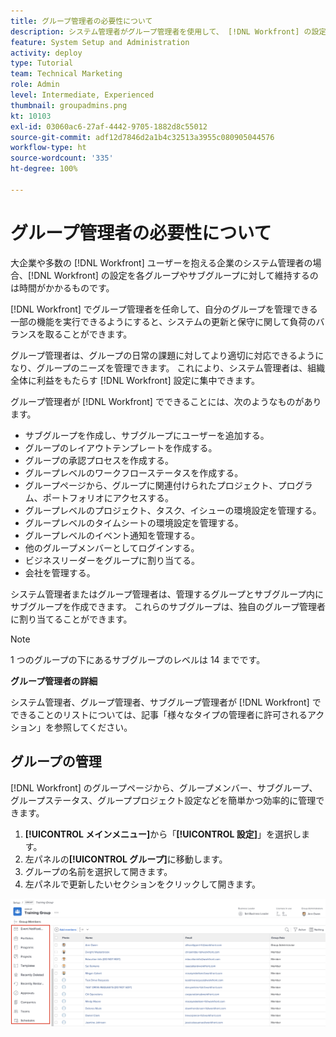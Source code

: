 ```yaml
---
title: グループ管理者の必要性について
description: システム管理者がグループ管理者を使用して、 [!DNL Workfront] の設定を維持しながら、グループが作業をより詳細に制御できるようにする方法を説明します。
feature: System Setup and Administration
activity: deploy
type: Tutorial
team: Technical Marketing
role: Admin
level: Intermediate, Experienced
thumbnail: groupadmins.png
kt: 10103
exl-id: 03060ac6-27af-4442-9705-1882d8c55012
source-git-commit: adf12d7846d2a1b4c32513a3955c080905044576
workflow-type: ht
source-wordcount: '335'
ht-degree: 100%

---
```


# グループ管理者の必要性について

<!---
21.4 updates have been made
--->

大企業や多数の [!DNL Workfront] ユーザーを抱える企業のシステム管理者の場合、[!DNL Workfront] の設定を各グループやサブグループに対して維持するのは時間がかかるものです。

[!DNL Workfront] でグループ管理者を任命して、自分のグループを管理できる一部の機能を実行できるようにすると、システムの更新と保守に関して負荷のバランスを取ることができます。

グループ管理者は、グループの日常の課題に対してより適切に対応できるようになり、グループのニーズを管理できます。 これにより、システム管理者は、組織全体に利益をもたらす [!DNL Workfront] 設定に集中できます。

グループ管理者が [!DNL Workfront] でできることには、次のようなものがあります。

* サブグループを作成し、サブグループにユーザーを追加する。
* グループのレイアウトテンプレートを作成する。
* グループの承認プロセスを作成する。
* グループレベルのワークフローステータスを作成する。
* グループページから、グループに関連付けられたプロジェクト、プログラム、ポートフォリオにアクセスする。
* グループレベルのプロジェクト、タスク、イシューの環境設定を管理する。
* グループレベルのタイムシートの環境設定を管理する。
* グループレベルのイベント通知を管理する。
* 他のグループメンバーとしてログインする。
* ビジネスリーダーをグループに割り当てる。
* 会社を管理する。

システム管理者またはグループ管理者は、管理するグループとサブグループ内にサブグループを作成できます。 これらのサブグループは、独自のグループ管理者に割り当てることができます。

>[!NOTE]
>
>1 つのグループの下にあるサブグループのレベルは 14 までです。

**グループ管理者の詳細**

<!---
bullet points below need hyperlinks
--->

システム管理者、グループ管理者、サブグループ管理者が [!DNL Workfront] でできることのリストについては、記事「様々なタイプの管理者に許可されるアクション」を参照してください。

## グループの管理

[!DNL Workfront] のグループページから、グループメンバー、サブグループ、グループステータス、グループプロジェクト設定などを簡単かつ効率的に管理できます。

1. **[!UICONTROL メインメニュー]**&#x200B;から「**[!UICONTROL 設定]**」を選択します。
1. 左パネルの&#x200B;**[!UICONTROL グループ]**&#x200B;に移動します。
1. グループの名前を選択して開きます。
1. 左パネルで更新したいセクションをクリックして開きます。

![グループページ](assets/admin-fund-manage-a-group.png)

<!---
learn more URLs
Create and manage groups 
Create and manage subgroups 
Business leader overview 
--->
